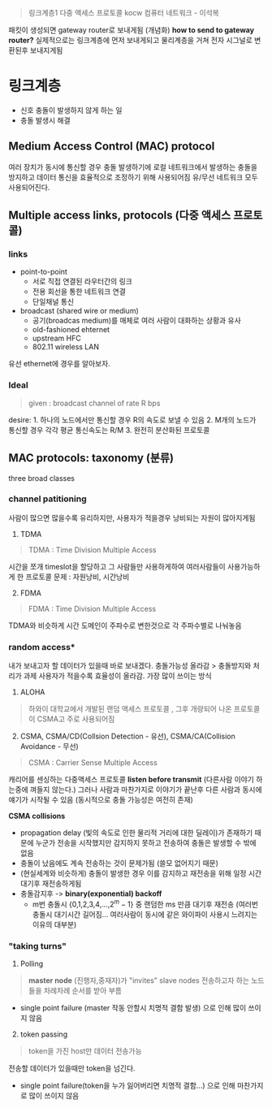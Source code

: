> 링크계층1
> 다중 액세스 프로토콜
> kocw 컴퓨터 네트워크 - 이석복

패킷이 생성되면 gateway router로 보내게됨 (개념화)
**how to send to gateway router?**
실제적으로는 링크계층에 먼저 보내게되고 물리계층을 거쳐 전자 시그널로 변환된후 보내지게됨

# 링크계층
- 신호 충돌이 발생하지 않게 하는 일
- 충돌 발생시 해결

## Medium Access Control (MAC) protocol
여러 장치가 동시에 통신할 경우 충돌 발생하기에 로컬 네트워크에서 발생하는 충돌을 방지하고 데이터 통신을 효율적으로 조정하기 위해 사용되어짐 유/무선 네트워크 모두 사용되어진다.

## Multiple access links, protocols (다중 액세스 프로토콜)

###  links
- point-to-point
	- 서로 직접 연결된 라우터간의 링크
	- 전용 회선을 통한 네트워크 연결
	- 단일채널 통신
- broadcast (shared wire or medium)
	- 공기(broadcas medium)를 매체로 여러 사람이 대화하는 상황과 유사
	- old-fashioned ehternet
	- upstream HFC
	- 802.11 wireless LAN

유선 ethernet에 경우를 알아보자.

### Ideal
> given : broadcast channel of rate R bps

desire:
	1. 하나의 노드에서만 통신할 경우 R의 속도로 보낼 수 있음
	2. M개의 노드가 통신할 경우 각각 평균 통신속도는 R/M
	3. 완전히 분산화된 프로토콜

## MAC protocols: taxonomy (분류)
three broad classes
### channel patitioning 
사람이 많으면 많을수록 유리하지만, 사용자가 적을경우 낭비되는 자원이 많아지게됨
1. TDMA
> TDMA : Time Division Multiple Access

시간을 쪼개 timeslot을 할당하고 그 사람들만 사용하게하여
여러사람들이 사용가능하게 한 프로토콜
문제 : 자원낭비, 시간낭비

2. FDMA
> FDMA : Time Division Multiple Access

TDMA와 비슷하게 시간 도메인이 주파수로 변한것으로 각 주파수별로 나눠놓음

### random access*
내가 보내고자 할 데이터가 있을때 바로 보내겠다.
충돌가능성 올라감 > 충돌방지와 처리가 과제
사용자가 적을수록 효율성이 올라감.
가장 많이 쓰이는 방식

1. ALOHA 
 
 > 하와이 대학교에서 개발된 랜덤 액세스 프로토콜 , 그후 개량되어 나온 프로토콜이 CSMA고 주로 사용되어짐
 
2. CSMA, CSMA/CD(Collsion Detection - 유선), CSMA/CA(Collision Avoidance - 무선)
> CSMA : Carrier Sense Multiple Access

캐리어를 센싱하는 다중액세스 프로토콜
**listen before transmit** 
(다른사람 이야기 하는중에 껴들지 않는다.)
그러나 사람과 마찬가지로 이야기가 끝난후 다른 사람과 동시에 얘기가 시작될 수 있음 (동시적으로 충돌 가능성은 여전히 존재)

**CSMA collisions**
- propagation delay (빛의 속도로 인한 물리적 거리에 대한 딜레이)가 존재하기 때문에 누군가 전송을 시작했지만 감지하지 못하고 전송하여 충돌은 발생할 수 밖에 없음
- 충돌이 났음에도 계속 전송하는 것이 문제가됨 (쓸모 없어지기 때문)
- (현실세계와 비슷하게) 충돌이 발생한 경우 이를 감지하고 재전송을 위해 일정 시간 대기후 재전송하게됨
- 충돌감지후 -> **binary(exponential) backoff**
	- m번 충돌시 {0,1,2,3,4,...,$2^m-1$} 중 랜덤한 ms 만큼 대기후 재전송 (여러번 충돌시 대기시간 길어짐... 여러사람이 동시에 같은 와이파이 사용시 느려지는 이유의 대부분) 

### "taking turns"

1. Polling
> **master node** (진행자,중재자)가 "invites" slave nodes 전송하고자 하는 노드들을 차례차례 순서를 받아 부름
- single point failure (master 작동 안할시 치명적 결함 발생) 으로 인해 많이 쓰이지 않음

2. token passing
> token을 가진 host만 데이터 전송가능

전송할 데이터가 있을때만 token을 넘긴다.
- single point failure(token을 누가 잃어버리면 치명적 결함...) 으로 인해 마찬가지로 많이 쓰이지 않음

